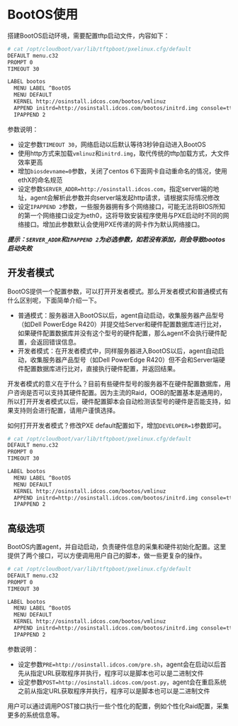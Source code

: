 # BootOS使用

搭建BootOS启动环境，需要配置tftp启动文件，内容如下：

```bash
# cat /opt/cloudboot/var/lib/tftpboot/pxelinux.cfg/default
DEFAULT menu.c32
PROMPT 0
TIMEOUT 30

LABEL bootos
  MENU LABEL ^BootOS
  MENU DEFAULT
  KERNEL http://osinstall.idcos.com/bootos/vmlinuz
  APPEND initrd=http://osinstall.idcos.com/bootos/initrd.img console=tty0 selinux=0 biosdevname=0 SERVER_ADDR=http://osinstall.idcos.com
  IPAPPEND 2
```

参数说明：

* 设定参数```TIMEOUT 30```，网络启动以后默认等待3秒钟自动进入BootOS
* 使用http方式来加载```vmlinuz```和```initrd.img```，取代传统的tftp加载方式，大文件效率更高
* 增加```biosdevname=0```参数，关闭了centos 6下面网卡自动重命名的情况，使用ethX的命名规范
* 设定参数```SERVER_ADDR=http://osinstall.idcos.com```，指定server端的地址，agent会解析此参数并向server端发起http请求，请根据实际情况修改
* 设定```IPAPPEND 2```参数，一些服务器拥有多个网络接口，可能无法将BIOS所知的第一个网络接口设定为eth0，这将导致安装程序使用与PXE启动时不同的网络接口。增加此参数默认会使用PXE传递的网卡作为默认网络接口。

***提示：`SERVER_ADDR`和`IPAPPEND 2`为必选参数，如若没有添加，则会导致bootos启动失败***

## 开发者模式

BootOS提供一个配置参数，可以打开开发者模式。那么开发者模式和普通模式有什么区别呢，下面简单介绍一下。

* 普通模式：服务器进入BootOS以后，agent自动启动，收集服务器产品型号（如Dell PowerEdge R420）并提交给Server和硬件配置数据库进行比对，如果硬件配置数据库并没有这个型号的硬件配置，那么agent不会执行硬件配置，会返回错误信息。
* 开发者模式：在开发者模式中，同样服务器进入BootOS以后，agent自动启动，收集服务器产品型号（如Dell PowerEdge R420）但不会和Server端硬件配置数据库进行比对，直接执行硬件配置，并返回结果。

开发者模式的意义在于什么？目前有些硬件型号的服务器不在硬件配置数据库，用户咨询是否可以支持其硬件配置。因为主流的Raid，OOB的配置基本是通用的，所以打开开发者模式以后，硬件配置脚本会自动检测该型号的硬件是否能支持，如果支持则会进行配置，请用户谨慎选择。

如何打开开发者模式？修改PXE default配置如下，增加```DEVELOPER=1```参数即可。

```bash
# cat /opt/cloudboot/var/lib/tftpboot/pxelinux.cfg/default
DEFAULT menu.c32
PROMPT 0
TIMEOUT 30

LABEL bootos
  MENU LABEL ^BootOS
  MENU DEFAULT
  KERNEL http://osinstall.idcos.com/bootos/vmlinuz
  APPEND initrd=http://osinstall.idcos.com/bootos/initrd.img console=tty0 selinux=0 biosdevname=0 SERVER_ADDR=http://osinstall.idcos.com DEVELOPER=1
  IPAPPEND 2
```

## 高级选项

BootOS内置agent，并自动启动，负责硬件信息的采集和硬件初始化配置。这里提供了两个接口，可以方便调用用户自己的脚本，做一些更复杂的操作。

```bash
# cat /opt/cloudboot/var/lib/tftpboot/pxelinux.cfg/default
DEFAULT menu.c32
PROMPT 0
TIMEOUT 30

LABEL bootos
  MENU LABEL ^BootOS
  MENU DEFAULT
  KERNEL http://osinstall.idcos.com/bootos/vmlinuz
  APPEND initrd=http://osinstall.idcos.com/bootos/initrd.img console=tty0 selinux=0 biosdevname=0 SERVER_ADDR=http://osinstall.idcos.com PRE=http://osinstall.idcos.com/pre.sh POST=http://osinstall.idcos.com/post.py
  IPAPPEND 2
```

参数说明：

* 设定参数```PRE=http://osinstall.idcos.com/pre.sh```，agent会在启动以后首先从指定URL获取程序并执行，程序可以是脚本也可以是二进制文件
* 设定参数```POST=http://osinstall.idcos.com/post.py```，agent会在重启系统之前从指定URL获取程序并执行，程序可以是脚本也可以是二进制文件

用户可以通过调用POST接口执行一些个性化的配置，例如个性化Raid配置，采集更多的系统信息等。
